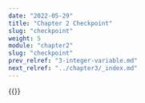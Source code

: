 ```yaml
---
date: "2022-05-29"
title: "Chapter 2 Checkpoint"
slug: "checkpoint"
weight: 5
module: "chapter2"
slug: "checkpoint"
prev_relref: "3-integer-variable.md"
next_relref: "../chapter3/_index.md"
---
```


{{<checkpoint 
        chapter="chapter-2"
        check="second"
        quote="Success is stumbling from failure to failure with no loss of enthusiasm." 
        author="Winston Churchill"
        gist="https://gist.github.com/jesselawson/76d2f3e279060809bb943601b4ae8c7e">}}


